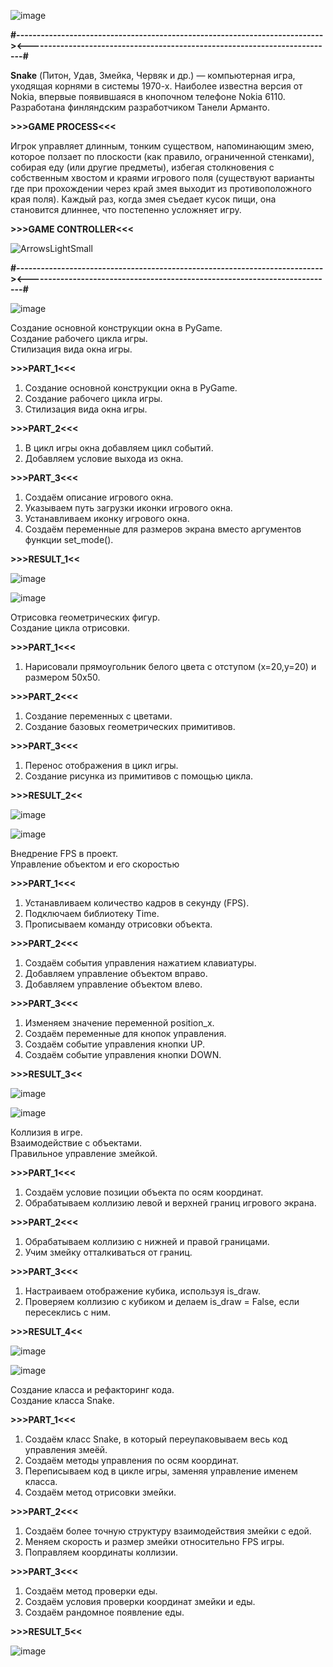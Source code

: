 
![image](https://user-images.githubusercontent.com/74331153/215773867-992baa4d-f5ff-454a-a701-3792b23c0158.png)


**#---------------------------------------------------------------------------><---------------------------------------------------------------------------#**

**Snake** (Питон, Удав, Змейка, Червяк и др.) — компьютерная игра, уходящая корнями в системы 1970-х.
Наиболее известна версия от Nokia, впервые появившаяся в кнопочном телефоне Nokia 6110. Разработана финляндским разработчиком Танели Арманто.

**>>>GAME PROCESS<<<**

Игрок управляет длинным, тонким существом, напоминающим змею, которое ползает по плоскости (как правило, ограниченной стенками), собирая еду (или другие предметы), избегая столкновения с собственным хвостом и краями игрового поля (существуют варианты где при прохождении через край змея выходит из противоположного края поля). Каждый раз, когда змея съедает кусок пищи, она становится длиннее, что постепенно усложняет игру.

**>>>GAME CONTROLLER<<<**

![ArrowsLightSmall](https://user-images.githubusercontent.com/74331153/215792287-62462267-8e91-436d-a93a-00de9cc3a8c9.png)


**#---------------------------------------------------------------------------><---------------------------------------------------------------------------#**

![image](https://user-images.githubusercontent.com/74331153/215773731-e110f739-5ffb-4242-8a30-320aeb4c6c8c.png)


Создание основной конструкции окна в PyGame.\
Создание рабочего цикла игры.\
Стилизация вида окна игры.

**>>>PART_1<<<**

1. Создание основной конструкции окна в PyGame.
2. Создание рабочего цикла игры.
3. Стилизация вида окна игры.

**>>>PART_2<<<**

1. В цикл игры окна добавляем цикл событий.
2. Добавляем условие выхода из окна.

**>>>PART_3<<<**

1. Создаём описание игрового окна.
2. Указываем путь загрузки иконки игрового окна.
3. Устанавливаем иконку игрового окна.
4. Создаём переменные для размеров экрана вместо аргументов функции set_mode().

**>>>RESULT_1<<**

![image](https://user-images.githubusercontent.com/74331153/215781433-f9beb68a-42dc-4ef1-8bde-e552567e81e4.png)


![image](https://user-images.githubusercontent.com/74331153/215774265-d262aab7-1f23-439c-9a06-1c722562b280.png)

Отрисовка геометрических фигур.\
Создание цикла отрисовки.

**>>>PART_1<<<**

1. Нарисовали прямоугольник белого цвета с отступом (x=20,y=20) и размером 50x50.

**>>>PART_2<<<**

1. Создание переменных с цветами.
2. Создание базовых геометрических примитивов.

**>>>PART_3<<<**

1. Перенос отображения в цикл игры.
2. Создание рисунка из примитивов с помощью цикла.

**>>>RESULT_2<<**

![image](https://user-images.githubusercontent.com/74331153/215783100-380d1678-001a-489c-addf-02115a53b8ee.png)


![image](https://user-images.githubusercontent.com/74331153/215774528-daa57bf0-78b1-437a-9237-1c2551914f39.png)


Внедрение FPS в проект.\
Управление объектом и его скоростью

**>>>PART_1<<<**

1. Устанавливаем количество кадров в секунду (FPS).
2. Подключаем библиотеку Time.
3. Прописываем команду отрисовки объекта.

**>>>PART_2<<<**

1. Создаём события управления нажатием клавиатуры.
2. Добавляем управление объектом вправо.
3. Добавляем управление объектом влево.

**>>>PART_3<<<**

1. Изменяем значение переменной position_x.
2. Создаём переменные для кнопок управления.
3. Создаём событие управления кнопки UP.
4. Создаём событие управления кнопки DOWN.

**>>>RESULT_3<<**

![image](https://user-images.githubusercontent.com/74331153/215783254-ffead6db-b867-493a-a55f-cf4a040b7b05.png)


![image](https://user-images.githubusercontent.com/74331153/215774589-6b04c57a-7e95-4fb1-b0b8-174f5770e678.png)

Коллизия в игре.\
Взаимодействие с объектами.\
Правильное управление змейкой.

**>>>PART_1<<<**

1. Создаём условие позиции объекта по осям координат.
2. Обрабатываем коллизию левой и верхней границ игрового экрана.

**>>>PART_2<<<**

1. Обрабатываем коллизию с нижней и правой границами.
2. Учим змейку отталкиваться от границ.

**>>>PART_3<<<**

1. Настраиваем отображение кубика, используя is_draw.
2. Проверяем коллизию с кубиком и делаем is_draw = False, если пересеклись с ним.

**>>>RESULT_4<<**

![image](https://user-images.githubusercontent.com/74331153/215783381-bcf0efb0-a99f-4324-b5d0-3d8567c8ddb0.png)


![image](https://user-images.githubusercontent.com/74331153/215776796-e7094913-6cd4-49c0-93e0-8aa09f7eee7f.png)

Создание класса и рефакторинг кода.\
Создание класса Snake.

**>>>PART_1<<<**

1. Создаём класс Snake, в который переупаковываем весь код управления змеёй.
2. Создаём методы управления по осям координат.
3. Переписываем код в цикле игры, заменяя управление именем класса.
4. Создаём метод отрисовки змейки.

**>>>PART_2<<<**

1. Создаём более точную структуру взаимодействия змейки с едой.
2. Меняем скорость и размер змейки относительно FPS игры.
3. Поправляем координаты коллизии.

**>>>PART_3<<<**

1. Создаём метод проверки еды.
2. Создаём условия проверки координат змейки и еды.
3. Создаём рандомное появление еды.

**>>>RESULT_5<<**

![image](https://user-images.githubusercontent.com/74331153/215795498-349f6841-2b0d-4c43-abca-14237592fc87.png)




